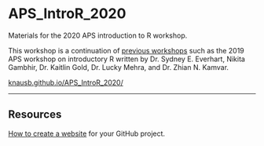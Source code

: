 # APS_IntroR_2020
Materials for the 2020 APS introduction to R workshop.

This workshop is a continuation of [previous workshops](https://github.com/everhartlab/APS_IntroR_2019) such as the 2019 APS workshop on introductory R written by Dr. Sydney E. Everhart, Nikita Gambhir, Dr. Kaitlin Gold, Dr. Lucky Mehra, and Dr. Zhian N. Kamvar.

[knausb.github.io/APS_IntroR_2020/](knausb.github.io/APS_IntroR_2020/)


---

## Resources

[How to create a website](https://pages.github.com/) for your GitHub project.
